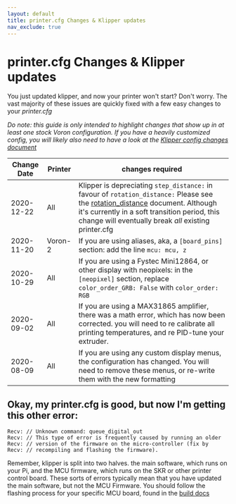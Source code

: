 ```yaml
---
layout: default
title: printer.cfg Changes & Klipper updates
nav_exclude: true
---
```


# printer.cfg Changes & Klipper updates
You just updated klipper, and now your printer won't start?  Don't worry.  The vast majority of these issues are quickly fixed with a few easy changes to your *printer.cfg*

*Do note: this guide is only intended to highlight changes that show up in at least one stock Voron configuration.  If you have a heavily customized config, you will likely also need to have a look at the [Klipper config changes document](https://github.com/KevinOConnor/klipper/blob/master/docs/Config_Changes.md)*

Change Date | Printer | changes required
--- | --- | ---
2020-12-22 | All  | Klipper is depreciating `step_distance:` in favour of `rotation_distance:`  Please see the [rotation_distance](rotation_distance.md) document. Although it's currently in a soft transition period, this change will eventually break *all* existing printer.cfg
2020-11-20 | Voron-2 |  If you are using aliases, aka, a `[board_pins]` section: add the line `mcu: mcu, z`
2020-10-29 | All | If you are using a Fystec Mini12864, or other display with neopixels: in the `[neopixel]` section, replace `color_order_GRB: False` with `color_order: RGB`
2020-09-02 | All | If you are using a MAX31865 amplifier, there was a math error, which has now been corrected.  you will need to re calibrate all printing temperatures, and re PID-tune your extruder.
2020-08-09 | All | If you are using any custom display menus, the configuration has changed.  You will need to remove these menus, or re-write them with the new formatting


## Okay, my printer.cfg is good, but now I'm getting this other error:
```
Recv: // Unknown command: queue_digital_out
Recv: // This type of error is frequently caused by running an older
Recv: // version of the firmware on the micro-controller (fix by
Recv: // recompiling and flashing the firmware).
```

Remember, klipper is split into two halves.  the main software, which runs on your Pi, and the MCU firmware, which runs on the SKR or other printer control board.  These sorts of errors typically mean that you have updated the main software, but not the MCU Firmware.  You should follow the flashing process for your specific MCU board, found in the [build docs](../../../official/build/software)
